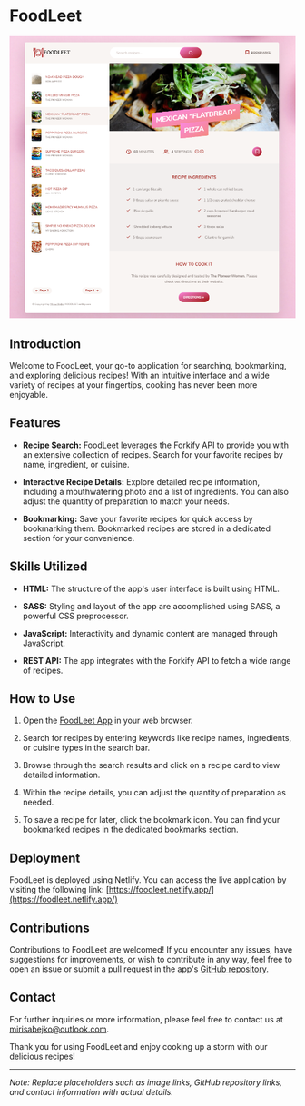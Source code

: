 # FoodLeet

![FoodLeet](./src/img/foodleet.png)

## Introduction

Welcome to FoodLeet, your go-to application for searching, bookmarking, and exploring delicious recipes! With an intuitive interface and a wide variety of recipes at your fingertips, cooking has never been more enjoyable.

## Features

- **Recipe Search:** FoodLeet leverages the Forkify API to provide you with an extensive collection of recipes. Search for your favorite recipes by name, ingredient, or cuisine.

- **Interactive Recipe Details:** Explore detailed recipe information, including a mouthwatering photo and a list of ingredients. You can also adjust the quantity of preparation to match your needs.

- **Bookmarking:** Save your favorite recipes for quick access by bookmarking them. Bookmarked recipes are stored in a dedicated section for your convenience.

## Skills Utilized

- **HTML:** The structure of the app's user interface is built using HTML.

- **SASS:** Styling and layout of the app are accomplished using SASS, a powerful CSS preprocessor.

- **JavaScript:** Interactivity and dynamic content are managed through JavaScript.

- **REST API:** The app integrates with the Forkify API to fetch a wide range of recipes.

## How to Use

1. Open the [FoodLeet App](https://foodleet.netlify.app/) in your web browser.

2. Search for recipes by entering keywords like recipe names, ingredients, or cuisine types in the search bar.

3. Browse through the search results and click on a recipe card to view detailed information.

4. Within the recipe details, you can adjust the quantity of preparation as needed.

5. To save a recipe for later, click the bookmark icon. You can find your bookmarked recipes in the dedicated bookmarks section.

## Deployment

FoodLeet is deployed using Netlify. You can access the live application by visiting the following link: [https://foodleet.netlify.app/](https://foodleet.netlify.app/)

## Contributions

Contributions to FoodLeet are welcomed! If you encounter any issues, have suggestions for improvements, or wish to contribute in any way, feel free to open an issue or submit a pull request in the app's [GitHub repository](https://github.com/your-username/your-repo-name).

## Contact

For further inquiries or more information, please feel free to contact us at [mirisabejko@outlook.com](mailto:mirisabejko@outlook.com).

Thank you for using FoodLeet and enjoy cooking up a storm with our delicious recipes!

---

_Note: Replace placeholders such as image links, GitHub repository links, and contact information with actual details._
